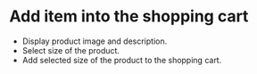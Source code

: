 # Add item into the shopping cart

* Display product image and description.
* Select size of the product. 
* Add selected size of the product to the shopping cart.

